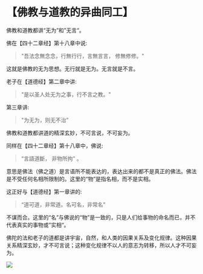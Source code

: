 # 【佛教与道教的异曲同工】

佛教和道教都讲“无为”和”无言“。

佛在【四十二章经】第十八章中说:

> "吾法念無念念，行無行行，言無言言， 修無修修。"
 
这就是佛教的无为思想。无行就是无为。无言就是不言。

老子在【道德经】第二章中讲:

> "是以圣人处无为之事，行不言之教。"

第三章讲:

> "为无为，则无不治”

佛教和道教都讲道的精深玄妙，不可言说，不可妄为。

同样在【四十二章经】第十八章中，佛说:

> “言語道斷， 非物所拘” 。

意思是佛法（佛之道）是言语所不能表达的，表达出来的都不是真正的佛法。佛法是不受任何名相所限制的。这里的“物”是指名相，而不是实相。

这正好与【道德经】第一章讲的:

> “道可道，非常道。名可名，非常名” 

不谋而合。这里的“名”与佛说的“物”是一致的，只是人们给事物的命名而已，并不代表真实的事物或”实相“。

佛陀的法和老子的道都是讲宇宙，自然，和人类的因果关系及变化规律。这种因果关系精深玄妙，才不可言说；这种变化规律不以人的意志为转移，所以人才不可妄为。

![](41.jpg)